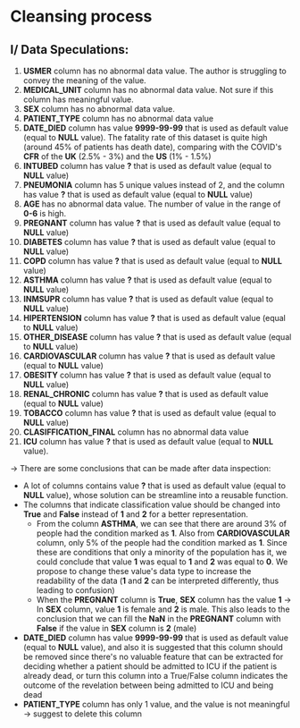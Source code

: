 # Cleansing process

## I/ Data Speculations: 
1. **USMER** column has no abnormal data value. The author is struggling to convey the meaning of the value.
2. **MEDICAL_UNIT** column has no abnormal data value. Not sure if this column has meaningful value.
3. **SEX** column has no abnormal data value.
4. **PATIENT_TYPE** column has no abnormal data value
5. **DATE_DIED** column has value **9999-99-99** that is used as default value (equal to **NULL** value). The fatality rate of this dataset is quite high (around 45% of patients has death date), comparing with the COVID's **CFR** of the **UK** (2.5% - 3%) and the **US** (1% - 1.5%)
6. **INTUBED** column has value **?** that is used as default value (equal to **NULL** value)
7. **PNEUMONIA** column has 5 unique values instead of 2, and the column has value **?** that is used as default value (equal to **NULL** value) 
8. **AGE** has no abnormal data value. The number of value in the range of **0-6** is high.
9. **PREGNANT** column has value **?** that is used as default value (equal to **NULL** value) 
10. **DIABETES** column has value **?** that is used as default value (equal to **NULL** value) 
11. **COPD** column has value **?** that is used as default value (equal to **NULL** value) 
12. **ASTHMA** column has value **?** that is used as default value (equal to **NULL** value)
13. **INMSUPR** column has value **?** that is used as default value (equal to **NULL** value)
14. **HIPERTENSION** column has value **?** that is used as default value (equal to **NULL** value)
15. **OTHER_DISEASE** column has value **?** that is used as default value (equal to **NULL** value)
16. **CARDIOVASCULAR** column has value **?** that is used as default value (equal to **NULL** value)
17. **OBESITY** column has value **?** that is used as default value (equal to **NULL** value)
18. **RENAL_CHRONIC** column has value **?** that is used as default value (equal to **NULL** value)
19. **TOBACCO** column has value **?** that is used as default value (equal to **NULL** value)
20. **CLASIFFICATION_FINAL** column has no abnormal data value
21. **ICU** column has value **?** that is used as default value (equal to **NULL** value).  

&rarr; There are some conclusions that can be made after data inspection:
- A lot of columns contains value **?** that is used as default value (equal to **NULL** value), whose solution can be streamline into a reusable function.
- The columns that indicate classification value should be changed into **True** and **False** instead of **1** and **2** for a better representation.
    - From the column **ASTHMA**, we can see that there are around 3% of people had the condition marked as **1**. Also from **CARDIOVASCULAR** column, only 5% of the people had the condition marked as **1**. Since these are conditions that only a minority of the population has it, we could conclude that value **1** was equal to **1** and **2** was equal to **0**. We propose to change these value's data type to increase the readability of the data (**1** and **2** can be interpreted differently, thus leading to confusion)
    - When the **PREGNANT** column is **True**, **SEX** column has the value **1** &rarr; In **SEX** column, value **1** is female and **2** is male. This also leads to the conclusion that we can fill the **NaN** in the **PREGNANT** column with **False** if the value in **SEX** column is **2** (male)
- **DATE_DIED** column has value **9999-99-99** that is used as default value (equal to **NULL** value), and also it is suggested that this column should be removed since there's no valuable feature that can be extracted for deciding whether a patient should be admitted to ICU if the patient is already dead, or turn this column into a True/False column indicates the outcome of the revelation between being admitted to ICU and being dead
- **PATIENT_TYPE** column has only 1 value, and the value is not meaningful &rarr; suggest to delete this column